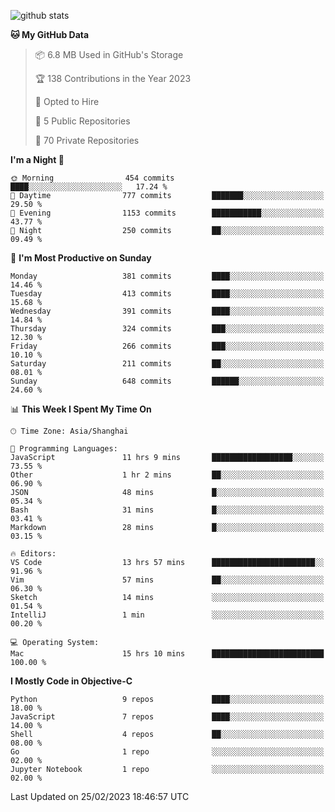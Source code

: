 
![github stats](https://github-readme-stats.vercel.app/api?username=ChesterYue&show_icons=true&count_private=true)

<!-- ![wakatime](https://github-readme-stats.vercel.app/api/wakatime?username=ChesterYue&layout=compact) -->

<!-- ![wakatime](https://github-readme-stats.vercel.app/api/top-langs/?username=ChesterYue&layout=compact) -->

<!--START_SECTION:waka-->
**🐱 My GitHub Data** 

> 📦 6.8 MB Used in GitHub's Storage 
 > 
> 🏆 138 Contributions in the Year 2023
 > 
> 💼 Opted to Hire
 > 
> 📜 5 Public Repositories 
 > 
> 🔑 70 Private Repositories 
 > 
**I'm a Night 🦉** 

```text
🌞 Morning                454 commits         ████░░░░░░░░░░░░░░░░░░░░░   17.24 % 
🌆 Daytime                777 commits         ███████░░░░░░░░░░░░░░░░░░   29.50 % 
🌃 Evening                1153 commits        ███████████░░░░░░░░░░░░░░   43.77 % 
🌙 Night                  250 commits         ██░░░░░░░░░░░░░░░░░░░░░░░   09.49 % 
```
📅 **I'm Most Productive on Sunday** 

```text
Monday                   381 commits         ████░░░░░░░░░░░░░░░░░░░░░   14.46 % 
Tuesday                  413 commits         ████░░░░░░░░░░░░░░░░░░░░░   15.68 % 
Wednesday                391 commits         ████░░░░░░░░░░░░░░░░░░░░░   14.84 % 
Thursday                 324 commits         ███░░░░░░░░░░░░░░░░░░░░░░   12.30 % 
Friday                   266 commits         ███░░░░░░░░░░░░░░░░░░░░░░   10.10 % 
Saturday                 211 commits         ██░░░░░░░░░░░░░░░░░░░░░░░   08.01 % 
Sunday                   648 commits         ██████░░░░░░░░░░░░░░░░░░░   24.60 % 
```


📊 **This Week I Spent My Time On** 

```text
🕑︎ Time Zone: Asia/Shanghai

💬 Programming Languages: 
JavaScript               11 hrs 9 mins       ██████████████████░░░░░░░   73.55 % 
Other                    1 hr 2 mins         ██░░░░░░░░░░░░░░░░░░░░░░░   06.90 % 
JSON                     48 mins             █░░░░░░░░░░░░░░░░░░░░░░░░   05.34 % 
Bash                     31 mins             █░░░░░░░░░░░░░░░░░░░░░░░░   03.41 % 
Markdown                 28 mins             █░░░░░░░░░░░░░░░░░░░░░░░░   03.15 % 

🔥 Editors: 
VS Code                  13 hrs 57 mins      ███████████████████████░░   91.96 % 
Vim                      57 mins             ██░░░░░░░░░░░░░░░░░░░░░░░   06.30 % 
Sketch                   14 mins             ░░░░░░░░░░░░░░░░░░░░░░░░░   01.54 % 
IntelliJ                 1 min               ░░░░░░░░░░░░░░░░░░░░░░░░░   00.20 % 

💻 Operating System: 
Mac                      15 hrs 10 mins      █████████████████████████   100.00 % 
```

**I Mostly Code in Objective-C** 

```text
Python                   9 repos             ████░░░░░░░░░░░░░░░░░░░░░   18.00 % 
JavaScript               7 repos             ████░░░░░░░░░░░░░░░░░░░░░   14.00 % 
Shell                    4 repos             ██░░░░░░░░░░░░░░░░░░░░░░░   08.00 % 
Go                       1 repo              ░░░░░░░░░░░░░░░░░░░░░░░░░   02.00 % 
Jupyter Notebook         1 repo              ░░░░░░░░░░░░░░░░░░░░░░░░░   02.00 % 
```




 Last Updated on 25/02/2023 18:46:57 UTC
<!--END_SECTION:waka-->